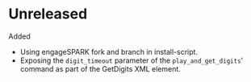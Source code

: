Unreleased
==========

Added

 * Using engageSPARK fork and branch in install-script.
 * Exposing the `digit_timeout` parameter of the `play_and_get_digits`'
   command as part of the GetDigits XML element.
